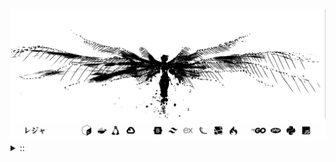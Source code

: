 <img src="./banner.png">
<details><summary> :: </summary>
<!--START_SECTION:waka-->

```
From: 09 August 2024 - To: 21 May 2025

Total Time: 1,382 hrs 18 mins

Python                     376 hrs 6 mins  //////-------------------   25.24 %
PHP                        255 hrs 1 min   ////---------------------   17.12 %
Markdown                   212 hrs 11 mins ////---------------------   14.24 %
Other                      107 hrs 45 mins //-----------------------   07.23 %
```

<!--END_SECTION:waka-->
</details>
